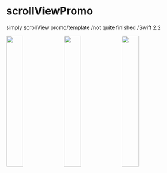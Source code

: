 # scrollViewPromo
simply scrollView promo/template /not quite finished /Swift 2.2

<img src="https://cloud.githubusercontent.com/assets/19606025/16320263/2c18de1a-3997-11e6-8e80-01e9e7d8899a.png" width="30%"></img> <img src="https://cloud.githubusercontent.com/assets/19606025/16320261/2bba2cb2-3997-11e6-9730-b655ae98b4bb.png" width="30%"></img> <img src="https://cloud.githubusercontent.com/assets/19606025/16320262/2c16b23e-3997-11e6-9229-e64660e9085c.png" width="30%"></img> 
